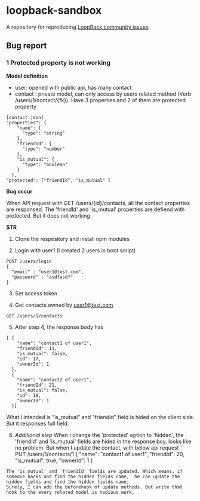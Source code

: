 # loopback-sandbox

A repository for reproducing [LoopBack community issues][wiki-issues].

[wiki-issues]: https://github.com/strongloop/loopback/wiki/Reporting-issues

## Bug report
### 1 Protected property is not working

**Model definition**

- user: opened with public api, has many contact
- contact : private model, can only access by users related method (Verb /users/1/contact/{fk}). Have 3 properties and 2 of them are protected property
```
[contact.json]
"properties": {
    "name": {
      "type": "string"
    },
    "friendId": {
      "type": "number"
    },
    "is_mutual": {
      "type": "boolean"
    }
  },
"protected": ["friendId", "is_mutual" ]
```

**Bug occur** 

When API request with GET /users/{id}/contacts, all the contact properties are responsed. The 'friendId' and 'is_mutual' properties are defiend with protected. But it does not working

**STR**

1. Clone the respository and install npm modules

2. Login with user1 (I created 2 users in boot script)
```
POST /users/login
{
  "email" : "user1@test.com",
  "password" : "asdfasdf"
}
```

3. Set access token

4. Get contacts owned by user1@test.com
```
GET /users/1/contacts
```

5. After step 4, the response body has
```
[ {
    "name": "contact1 of user1",
    "friendId": 11,
    "is_mutual": false,
    "id": 17,
    "ownerId": 1
  },
  {
    "name": "contact2 of user1",
    "friendId": 21,
    "is_mutual": false,
    "id": 18,
    "ownerId": 1
  }]
```

What I intended is "is_mutual" and "friendId" field is hided on the client side. But it responses full field.

6. *Additional step* When I change the 'protected' option to 'hidden', the 'friendId' and 'is_mutual' fields are hided in the response boy, looks like no problem. But when I update the contact, with below api request
``
PUT /users/1/contacts/1
{
    "name": "contact1 of user1",
    "friendId": 20,
    "is_mutual": true,
    "ownerId": 1
}
```
The 'is_mutual' and 'friendId' fields are updated. Which means, if someone hacks and find the hidden fields name,  he can update the hidden fields and find the hidden fields name, 
Surely, I can add the beforehook of update methods. But write that hook to the every related model is tedious work.
